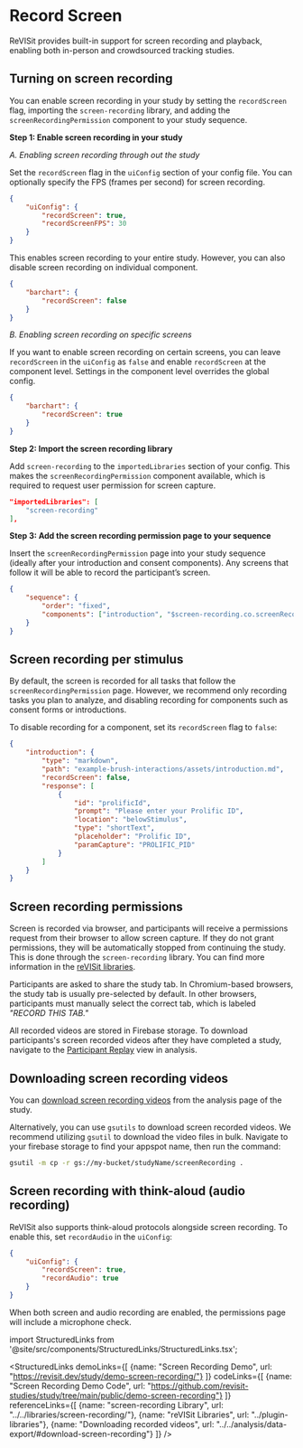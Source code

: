 # Record Screen
 
ReVISit provides built-in support for screen recording and playback, enabling both in-person and crowdsourced tracking studies.

## Turning on screen recording 

You can enable screen recording in your study by setting the `recordScreen` flag, importing the `screen-recording` library, and adding the `screenRecordingPermission` component to your study sequence.


**Step 1: Enable screen recording in your study**

*A. Enabling screen recording through out the study*

Set the `recordScreen` flag in the `uiConfig` section of your config file. You can optionally specify the FPS (frames per second) for screen recording.

```json
{
    "uiConfig": {
        "recordScreen": true,
        "recordScreenFPS": 30
    }
}
```

This enables screen recording to your entire study. However, you can also disable screen recording on individual component.

```json
{
    "barchart": {
        "recordScreen": false
    }
}
```

*B. Enabling screen recording on specific screens*

If you want to enable screen recording on certain screens, you can leave `recordScreen` in the `uiConfig` as `false` and enable `recordScreen` at the component level. Settings in the component level overrides the global config. 

```json
{
    "barchart": {
        "recordScreen": true
    }
}
```


**Step 2: Import the screen recording library**

Add `screen-recording` to the `importedLibraries` section of your config. This makes the `screenRecordingPermission` component available, which is required to request user permission for screen capture.

```json
"importedLibraries": [
    "screen-recording"
],
```

**Step 3: Add the screen recording permission page to your sequence**

Insert the `screenRecordingPermission` page into your study sequence (ideally after your introduction and consent components). Any screens that follow it will be able to record the participant’s screen.

```json
{
    "sequence": {
        "order": "fixed",
        "components": ["introduction", "$screen-recording.co.screenRecordingPermission", "external_website", "barChart"]
    }
}
```

## Screen recording per stimulus

By default, the screen is recorded for all tasks that follow the `screenRecordingPermission` page. However, we recommend only recording tasks you plan to analyze, and disabling recording for components such as consent forms or introductions.

To disable recording for a component, set its `recordScreen` flag to `false`:

```json
{
    "introduction": {
        "type": "markdown",
        "path": "example-brush-interactions/assets/introduction.md",
        "recordScreen": false,
        "response": [
            {
                "id": "prolificId",
                "prompt": "Please enter your Prolific ID",
                "location": "belowStimulus",
                "type": "shortText",
                "placeholder": "Prolific ID",
                "paramCapture": "PROLIFIC_PID"
            }
        ]
    }
}
```

## Screen recording permissions

Screen is recorded via browser, and participants will receive a permissions request from their browser to allow screen capture. If they do not grant permissions, they will be automatically stopped from continuing the study. This is done through the `screen-recording` library. You can find more information in the [reVISit libraries](./plugin-libraries.md).

Participants are asked to share the study tab. In Chromium-based browsers, the study tab is usually pre-selected by default. In other browsers, participants must manually select the correct tab, which is labeled _"RECORD THIS TAB."_

All recorded videos are stored in Firebase storage. To download participants's screen recorded videos after they have completed a study, navigate to the [Participant Replay](../analysis/participant-replay.md) view in analysis. 

## Downloading screen recording videos

You can [download screen recording videos](../analysis/data-export.md#download-screen-recording) from the analysis page of the study.

Alternatively, you can use `gsutils` to download screen recorded videos. We recommend utilizing `gsutil` to download the video files in bulk. Navigate to your firebase storage to find your appspot name, then run the command:

```bash
gsutil -m cp -r gs://my-bucket/studyName/screenRecording .
```

## Screen recording with think-aloud (audio recording)

ReVISit also supports think-aloud protocols alongside screen recording. To enable this, set `recordAudio` in the `uiConfig`:

```json
{
    "uiConfig": {
        "recordScreen": true,
        "recordAudio": true
    }
}
```

When both screen and audio recording are enabled, the permissions page will include a microphone check.



import StructuredLinks from '@site/src/components/StructuredLinks/StructuredLinks.tsx';

<StructuredLinks
    demoLinks={[
      {name: "Screen Recording Demo", url: "https://revisit.dev/study/demo-screen-recording/"}
    ]}
    codeLinks={[
      {name: "Screen Recording Demo Code", url: "https://github.com/revisit-studies/study/tree/main/public/demo-screen-recording"}
    ]}
    referenceLinks={[
        {name: "screen-recording Library", url: "../../libraries/screen-recording/"},
        {name: "reVISit Libraries", url: "../plugin-libraries"},
        {name: "Downloading recorded videos", url: "../../analysis/data-export/#download-screen-recording"}
    ]}
/>
